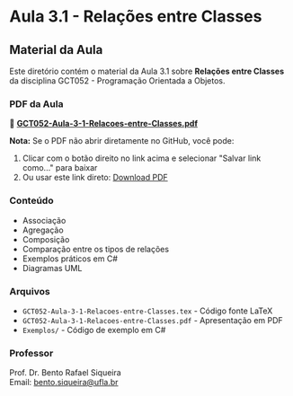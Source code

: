 # Aula 3.1 - Relações entre Classes

## Material da Aula

Este diretório contém o material da Aula 3.1 sobre **Relações entre Classes** da disciplina GCT052 - Programação Orientada a Objetos.

### PDF da Aula

📄 **[GCT052-Aula-3-1-Relacoes-entre-Classes.pdf](GCT052-Aula-3-1-Relacoes-entre-Classes.pdf)**

**Nota:** Se o PDF não abrir diretamente no GitHub, você pode:
1. Clicar com o botão direito no link acima e selecionar "Salvar link como..." para baixar
2. Ou usar este link direto: [Download PDF](https://github.com/californi/disciplinas-ufla/raw/main/ProgramacaoOrientadaObjetos/Aula3-1/GCT052-Aula-3-1-Relacoes-entre-Classes.pdf)

### Conteúdo

- Associação
- Agregação  
- Composição
- Comparação entre os tipos de relações
- Exemplos práticos em C#
- Diagramas UML

### Arquivos

- `GCT052-Aula-3-1-Relacoes-entre-Classes.tex` - Código fonte LaTeX
- `GCT052-Aula-3-1-Relacoes-entre-Classes.pdf` - Apresentação em PDF
- `Exemplos/` - Código de exemplo em C#

### Professor

Prof. Dr. Bento Rafael Siqueira  
Email: bento.siqueira@ufla.br

